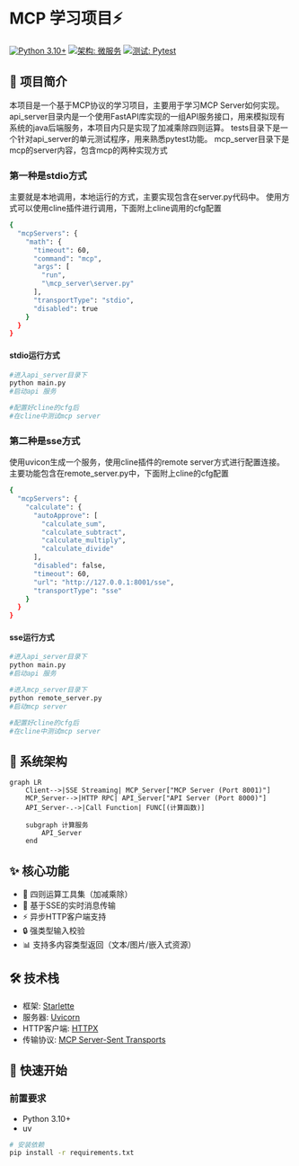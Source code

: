 # MCP 学习项目⚡

[![Python 3.10+](https://img.shields.io/badge/python-3.10+-blue.svg)](https://www.python.org/)
[![架构: 微服务](https://img.shields.io/badge/architecture-microservices-green.svg)]()
[![测试: Pytest](https://img.shields.io/badge/testing-pytest-00C4CC.svg)]()

## 🌟 项目简介
本项目是一个基于MCP协议的学习项目，主要用于学习MCP Server如何实现。
api_server目录内是一个使用FastAPI库实现的一组API服务接口，用来模拟现有系统的java后端服务，本项目内只是实现了加减乘除四则运算。
tests目录下是一个针对api_server的单元测试程序，用来熟悉pytest功能。
mcp_server目录下是mcp的server内容，包含mcp的两种实现方式
### 第一种是stdio方式
主要就是本地调用，本地运行的方式，主要实现包含在server.py代码中。
使用方式可以使用cline插件进行调用，下面附上cline调用的cfg配置
```bash
{
  "mcpServers": {
    "math": {
      "timeout": 60,
      "command": "mcp",
      "args": [
        "run",
        "\mcp_server\server.py"
      ],
      "transportType": "stdio",
      "disabled": true
    }
  }
}
```
#### stdio运行方式
```bash
#进入api_server目录下
python main.py
#启动api 服务

#配置好cline的cfg后
#在cline中测试mcp server
```


### 第二种是sse方式
使用uvicon生成一个服务，使用cline插件的remote server方式进行配置连接。
主要功能包含在remote_server.py中，下面附上cline的cfg配置
```bash
{
  "mcpServers": {
    "calculate": {
      "autoApprove": [
        "calculate_sum",
        "calculate_subtract",
        "calculate_multiply",
        "calculate_divide"
      ],
      "disabled": false,
      "timeout": 60,
      "url": "http://127.0.0.1:8001/sse",
      "transportType": "sse"
    }
  }
}
```
#### sse运行方式
```bash
#进入api_server目录下
python main.py
#启动api 服务

#进入mcp_server目录下
python remote_server.py
#启动mcp server

#配置好cline的cfg后
#在cline中测试mcp server
```


## 🌟 系统架构
```mermaid
graph LR
    Client-->|SSE Streaming| MCP_Server["MCP Server (Port 8001)"]
    MCP_Server-->|HTTP RPC| API_Server["API Server (Port 8000)"]
    API_Server-.->|Call Function| FUNC[(计算函数)]
    
    subgraph 计算服务
        API_Server
    end
```

## ✨ 核心功能

- 🧮 四则运算工具集（加减乘除）
- 📡 基于SSE的实时消息传输
- ⚡ 异步HTTP客户端支持
- 🔒 强类型输入校验
- 📊 支持多内容类型返回（文本/图片/嵌入式资源）

## 🛠️ 技术栈

- 框架: [Starlette](https://www.starlette.io/)
- 服务器: [Uvicorn](https://www.uvicorn.org/)
- HTTP客户端: [HTTPX](https://www.python-httpx.org/)
- 传输协议: [MCP Server-Sent Transports](https://modelcontextprotocol.io/docs/concepts/transports)

## 🚀 快速开始

### 前置要求
- Python 3.10+
- uv

```bash
# 安装依赖
pip install -r requirements.txt
```